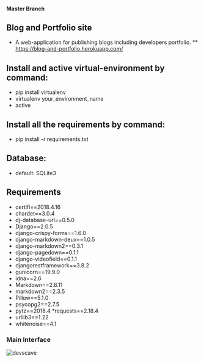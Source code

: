 #### Master Branch

## Blog and Portfolio site
* A web-application for publishing blogs including developers portfolio.
** https://blog-and-portfolio.herokuapp.com/

## Install and active virtual-environment by command:
   * pip install virtualenv
   * virtualenv your_environment_name
   * active

## Install all the requirements by command:
   * pip install -r requirements.txt
   
## Database:
   * default: SQLite3
   
## Requirements 
* certifi==2018.4.16
* chardet==3.0.4
* dj-database-url==0.5.0
* Django==2.0.5
* django-crispy-forms==1.6.0
* django-markdown-deux==1.0.5
* django-markdown2==0.3.1
* django-pagedown==0.1.1
* django-videofield==0.1.1
* djangorestframework==3.8.2
* gunicorn==19.9.0
* idna==2.6
* Markdown==2.6.11
* markdown2==2.3.5
* Pillow==5.1.0
* psycopg2==2.7.5
* pytz==2018.4
*requests==2.18.4
* urllib3==1.22
* whitenoise==4.1

### Main Interface
![devscave](https://user-images.githubusercontent.com/23103980/47952097-8daed800-df94-11e8-8a20-83dbf0633251.png)

